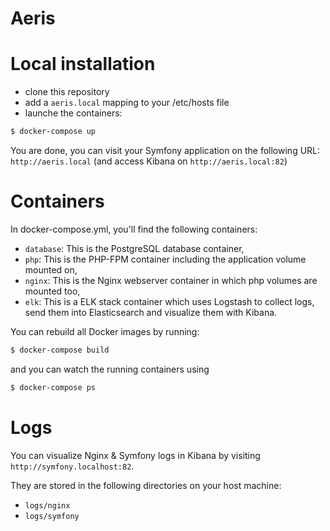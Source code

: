 Aeris
==============

# Local installation

 - clone this repository
 - add a `aeris.local` mapping to your /etc/hosts file
 - launche the containers:

```bash
$ docker-compose up
```

You are done, you can visit your Symfony application on the following URL: `http://aeris.local` (and access Kibana on `http://aeris.local:82`)

# Containers

In docker-compose.yml, you'll find the following containers:

* `database`: This is the PostgreSQL database container,
* `php`: This is the PHP-FPM container including the application volume mounted on,
* `nginx`: This is the Nginx webserver container in which php volumes are mounted too,
* `elk`: This is a ELK stack container which uses Logstash to collect logs, send them into Elasticsearch and visualize them with Kibana.

You can rebuild all Docker images by running:

```bash
$ docker-compose build
```

and you can watch the running containers using

```bash
$ docker-compose ps
```

# Logs

You can visualize Nginx & Symfony logs in Kibana by visiting `http://symfony.localhost:82`.

They are stored in the following directories on your host machine:

* `logs/nginx`
* `logs/symfony`

